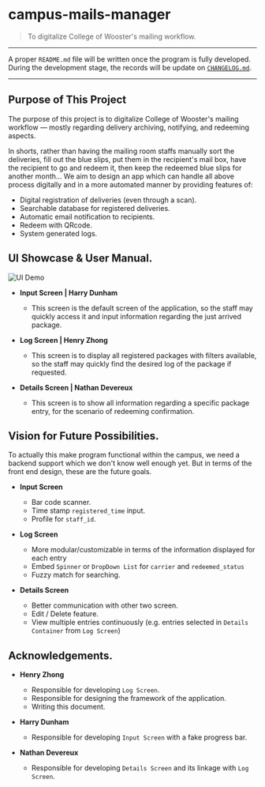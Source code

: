 # campus-mails-manager
> To digitalize College of Wooster's mailing workflow.

---
A proper `README.md` file will be written once the program is fully developed. During the development stage, the records will be update on [`CHANGELOG.md`](https://github.com/cs230s19/campus_mails_manager/blob/master/CHANGELOG.md).


---
## Purpose of This Project
The purpose of this project is to digitalize College of Wooster's mailing workflow — mostly regarding delivery archiving, notifying, and redeeming aspects.

In shorts, rather than having the mailing room staffs manually sort the deliveries, fill out the blue slips, put them in the recipient's mail box, have the recipient to go and redeem it, then keep the redeemed blue slips for another month... We aim to design an app which can handle all above process digitally and in a more automated manner by providing features of:

* Digital registration of deliveries (even through a scan).
* Searchable database for registered deliveries.
* Automatic email notification to recipients.
* Redeem with QRcode.
* System generated logs.

## UI Showcase & User Manual.

![UI Demo](https://github.com/cs230s19/campus_mails_manager/blob/master/ui_demo.png)

* **Input Screen | Harry Dunham**
    * This screen is the default screen of the application, so the staff may quickly access it and input information regarding the just arrived package.

* **Log Screen | Henry Zhong**
    * This screen is to display all registered packages with filters available, so the staff may quickly find the desired log of the package if requested.

* **Details Screen | Nathan Devereux**
    * This screen is to show all information regarding a specific package entry, for the scenario of redeeming confirmation.



## Vision for Future Possibilities.

To actually this make program functional within the campus, we need a backend support which we don't know well enough yet. But in terms of the front end design, these are the future goals.

* **Input Screen**
    * Bar code scanner.
    * Time stamp `registered_time` input.
    * Profile for `staff_id`.

* **Log Screen**
    * More modular/customizable in terms of the information displayed for each entry
    * Embed `Spinner` or `DropDown List` for `carrier` and `redeemed_status`
    * Fuzzy match for searching.

* **Details Screen**
    * Better communication with other two screen.
    * Edit / Delete feature.
    * View multiple entries continuously (e.g. entries selected in `Details Container` from `Log Screen`)

## Acknowledgements.

* **Henry Zhong**
    * Responsible for developing `Log Screen`.
    * Responsible for designing the framework of the application.
    * Writing this document.

* **Harry Dunham**
    * Responsible for developing `Input Screen` with a fake progress bar.

* **Nathan Devereux**
    * Responsible for developing `Details Screen` and its linkage with `Log Screen`.
